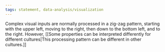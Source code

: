 ```yaml
---
tags: statement, data-analysis/visualization
---
```

Complex visual inputs are normally processed in a zig-zag pattern, starting with the upper left, moving to the right, then down to the bottom left, and to the right. However, [[Some properties can be interpreted differently for different cultures|This processing pattern can be different in other cultures.]]